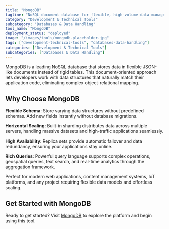 ```yaml
---
title: "MongoDB"
tagline: "NoSQL document database for flexible, high-volume data management"
category: "Development & Technical Tools"
subcategory: "Databases & Data Handling"
tool_name: "MongoDB"
deployment_status: "deployed"
image: "/images/tools/mongodb-placeholder.jpg"
tags: ["development-technical-tools", "databases-data-handling"]
categories: ["Development & Technical Tools"]
subcategories: ["Databases & Data Handling"]
---
```

MongoDB is a leading NoSQL database that stores data in flexible JSON-like documents instead of rigid tables. This document-oriented approach lets developers work with data structures that naturally match their application code, eliminating complex object-relational mapping.

## Why Choose MongoDB

**Flexible Schema**: Store varying data structures without predefined schemas. Add new fields instantly without database migrations.

**Horizontal Scaling**: Built-in sharding distributes data across multiple servers, handling massive datasets and high-traffic applications seamlessly.

**High Availability**: Replica sets provide automatic failover and data redundancy, ensuring your applications stay online.

**Rich Queries**: Powerful query language supports complex operations, geospatial queries, text search, and real-time analytics through the aggregation framework.

Perfect for modern web applications, content management systems, IoT platforms, and any project requiring flexible data models and effortless scaling.

## Get Started with MongoDB

Ready to get started? Visit [MongoDB](https://www.mongodb.com) to explore the platform and begin using this tool.